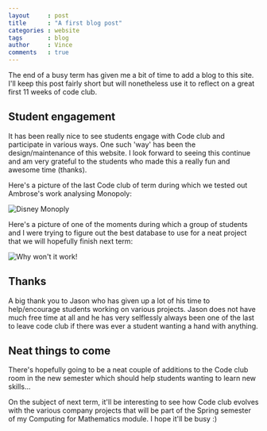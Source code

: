 ```yaml
---
layout     : post
title      : "A first blog post"
categories : website
tags       : blog
author     : Vince
comments   : true
---
```


The end of a busy term has given me a bit of time to add a blog to this site.
I'll keep this post fairly short but will nonetheless use it to reflect on a great first 11 weeks of code club.

## Student engagement

It has been really nice to see students engage with Code club and participate in various ways.
One such 'way' has been the design/maintenance of this website.
I look forward to seeing this continue and am very grateful to the students who made this a really fun and awesome time (thanks).

Here's a picture of the last Code club of term during which we tested out Ambrose's work analysing Monopoly:

![Disney Monoply]({{site.baseurl}}/res/blog_pics/monopoly.jpg)

Here's a picture of one of the moments during which a group of students and I were trying to figure out the best database to use for a neat project that we will hopefully finish next term:

![Why won't it work!]({{site.baseurl}}/res/blog_pics/mongodb.jpg)


## Thanks

A big thank you to Jason who has given up a lot of his time to help/encourage students working on various projects.
Jason does not have much free time at all and he has very selflessly always been one of the last to leave code club if there was ever a student wanting a hand with anything.

## Neat things to come

There's hopefully going to be a neat couple of additions to the Code club room in the new semester which should help students wanting to learn new skills...

On the subject of next term, it'll be interesting to see how Code club evolves with the various company projects that will be part of the Spring semester of my Computing for Mathematics module.
I hope it'll be busy :)
